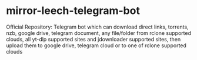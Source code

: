 # mirror-leech-telegram-bot
Official Repository: Telegram bot which can download direct links, torrents, nzb, google drive, telegram document, any file/folder from rclone supported clouds, all yt-dlp supported sites and jdownloader supported sites, then upload them to google drive, telegram cloud or to one of rclone supported clouds
